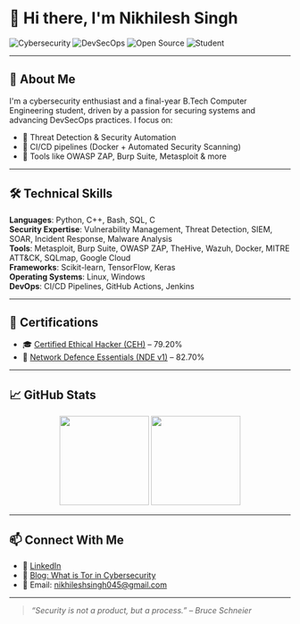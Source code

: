# 👋 Hi there, I'm Nikhilesh Singh

![Cybersecurity](https://img.shields.io/badge/-Cybersecurity-blueviolet)
![DevSecOps](https://img.shields.io/badge/-DevSecOps-informational)
![Open Source](https://img.shields.io/badge/-Open%20Source-success)
![Student](https://img.shields.io/badge/-B.Tech%20Cybersecurity-orange)

---

## 🧠 About Me

I'm a cybersecurity enthusiast and a final-year B.Tech Computer Engineering student, driven by a passion for securing systems and advancing DevSecOps practices. I focus on:

- 🔐 Threat Detection & Security Automation  
- 🔄 CI/CD pipelines (Docker + Automated Security Scanning)  
- 🐧 Tools like OWASP ZAP, Burp Suite, Metasploit & more

---

## 🛠️ Technical Skills

**Languages**: Python, C++, Bash, SQL, C  
**Security Expertise**: Vulnerability Management, Threat Detection, SIEM, SOAR, Incident Response, Malware Analysis  
**Tools**: Metasploit, Burp Suite, OWASP ZAP, TheHive, Wazuh, Docker, MITRE ATT&CK, SQLmap, Google Cloud  
**Frameworks**: Scikit-learn, TensorFlow, Keras  
**Operating Systems**: Linux, Windows  
**DevOps**: CI/CD Pipelines, GitHub Actions, Jenkins

---

## 🧾 Certifications

- 🎓 [Certified Ethical Hacker (CEH)](https://aspen.eccouncil.org/VerifyBadge?type=certification&a=seYJXFBB5L37ScZF3bq4kBSODNMNjc78Ll7VvZ12khc=) – 79.20%  
- 📡 [Network Defence Essentials (NDE v1)](https://aspen.eccouncil.org/VerifyBadge?type=certification&a=QGFV1K0UM2Fu8+a3T+07+yPMjL1ClOh0w7K5h3WEHpA=) – 82.70%

---

## 📈 GitHub Stats

<div align="center">
  <img height="160em" src="https://github-readme-stats.vercel.app/api?username=Niksinikhilesh045&show_icons=true&include_all_commits=true&theme=radical"/>
  <img height="160em" src="https://github-readme-stats.vercel.app/api/top-langs/?username=Niksinikhilesh045&layout=compact&theme=radical"/>
</div>

---

## 📫 Connect With Me

- 💼 [LinkedIn](https://www.linkedin.com/in/nikhilesh-singh06/)  
- 📝 [Blog: What is Tor in Cybersecurity](https://www.knowledgehut.com/blog/security/what-is-tor-in-cyber-security)  
- 📧 Email: nikhileshsingh045@gmail.com  

---

> _“Security is not a product, but a process.” – Bruce Schneier_

